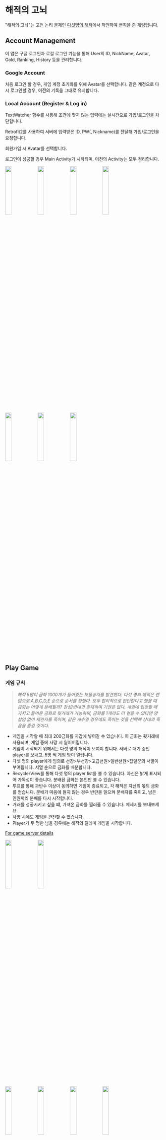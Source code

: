 # 해적의 고뇌

"해적의 고뇌"는 고전 논리 문제인 [다섯명의 해적](https://namu.wiki/w/%EB%8B%A4%EC%84%AF%20%EB%AA%85%EC%9D%98%20%ED%95%B4%EC%A0%81)에서 착안하여 변칙을 준 게임입니다.


## Account Management

이 앱은 구글 로그인과 로컬 로그인 기능을 통해 User의 ID, NickName, Avatar, Gold, Ranking, History 등을 관리합니다.


### Google Account

처음 로그인 할 경우, 게임 계정 초기화를 위해 Avatar를 선택합니다. 같은 계정으로 다시 로그인할 경우, 이전의 기록을 그대로 유지합니다.


### Local Account (Register & Log in)

TextWatcher 함수를 사용해 조건에 맞지 않는 입력에는 실시간으로 가입/로그인을 차단합니다.

Retrofit2를 사용하여 서버에 입력받은 ID, PW(, Nickname)를 전달해  가입/로그인을 요청합니다.

회원가입 시 Avatar를 선택합니다.

로그인이 성공할 경우 Main Activity가 시작되며, 이전의 Activity는 모두 정리합니다.


<img width="20%" src ="https://user-images.githubusercontent.com/56427889/178464663-4553a446-5681-48bf-be06-9dcb18fb5fc6.png"/> <img width="20%" src ="https://user-images.githubusercontent.com/56427889/178464760-302e9701-4923-4f7f-b4a9-dde88e769b8a.png"/> <img width="20%" src ="https://user-images.githubusercontent.com/56427889/178467118-1ebe52b8-9213-405b-ab77-93f461ac9ea4.png"/> <img width="20%" src ="https://user-images.githubusercontent.com/56427889/178467302-a8681f90-a1bd-496d-b583-a95de90d79a3.png"/> 

<img width="20%" src ="https://user-images.githubusercontent.com/56427889/178467679-0b24ea00-a4a5-402e-b1ce-ae8d85640a5d.png"/> <img width="20%" src ="https://user-images.githubusercontent.com/56427889/178467697-f7d3ca9b-077e-4972-bac2-f7509d2f2144.png"/> <img width="20%" src ="https://user-images.githubusercontent.com/56427889/178479929-0663533f-27c8-4b51-b01f-af0724eea82b.png"/>

## Play Game


### 게임 규칙

>*해적 5명이 금화 1000개가 들어있는 보물상자를 발견했다. 다섯 명의 해적은 랜덤으로 A,B,C,D,E 순으로 순서를 정했다. 모두 합리적으로 판단한다고 했을 때 금화는 어떻게 분배될까? 찬성/반대만 존재하며 기권은 없다. 게임에 입장할 때 가지고 들어온 금화로 뒷거래가 가능하며, 금화를 1개라도 더 얻을 수 있다면 망설임 없이 제안자를 죽이며, 같은 개수일 경우에도 죽이는 것을 선택해 상대의 죽음을 즐길 것이다.*

- 게임을 시작할 때 최대 200금화를 지갑에 넣어갈 수 있습니다. 이 금화는 뒷거래에 사용되며, 게임 중에 사망 시 잃어버립니다.
- 게임이 시작되기 위해서는 다섯 명의 해적이 모여야 합니다. 서버로 대기 중인 player를 보내고, 5명 씩 게임 방이 열립니다.
- 다섯 명의 player에게 임의로 선장>부선장>고급선원>일반선원>잡일꾼의 서열이 부여됩니다. 서열 순으로 금화를 배분합니다. 
- RecyclerView를 통해 다섯 명의 player list를 볼 수 있습니다. 자신은 밝게 표시되어 가독성이 좋습니다. 분배된 금화는 본인만 볼 수 있습니다.
- 투표를 통해 과반수 이상이 동의하면 게임이 종료되고, 각 해적은 자신의 몫의 금화를 얻습니다. 분배가 마음에 들지 않는 경우 반란을 일으켜 분배자를 죽이고, 남은 인원끼리 분배를 다시 시작합니다. 
- 거래를 성공시키고 싶을 떄, 가져온 금화를 찔러줄 수 있습니다. 메세지를 보내보세요.
- 사망 시에도 게임을 관전할 수 있습니다.
- Player가 두 명만 남을 경우에는 해적의 딜레마 게임을 시작합니다.

[For game server details](https://github.com/dewpe000/fivePiratesGameServer)

<img width="20%" src ="https://user-images.githubusercontent.com/56427889/178468637-07a178f2-c210-4db4-813a-030bec0f1f25.png"/> <img width="20%" src ="https://user-images.githubusercontent.com/56427889/178468755-18227385-ed7e-41e5-8e40-b86020ed71a3.png"/> 

<img width="20%" src ="https://user-images.githubusercontent.com/56427889/178479105-cb006585-3059-4ba7-9345-4522a99d3899.png"/> <img width="20%" src ="https://user-images.githubusercontent.com/56427889/178479192-59321a51-9fbd-41d2-a753-635499538e62.png"/> <img width="20%" src ="https://user-images.githubusercontent.com/56427889/178479520-91e28949-13f4-4bdf-997a-c88dc38a21e4.png"/> <img width="20%" src ="https://user-images.githubusercontent.com/56427889/178480115-5db9b13c-2b3d-4cdb-8f97-800ef4c61418.png"/>

<img width="20%" src =""/><img width="20%" src =""/><img width="20%" src =""/>


## Extra Features

### History

그동안의 게임 전적을 볼 수 있습니다. RecyclerView를 통해 구현되었으며, 서버에서 데이터를 받아옵니다.

### Ranking

금화 개수를 기준으로 하여 Player의 랭킹을 볼 수 있습니다. RecyclerView를 통해 구현되었으며, 서버에서 데이터를 받아옵니다.

<img width="20%" src ="https://user-images.githubusercontent.com/56427889/178463162-58cc143c-7c06-441a-a0c4-8fabccca24f3.png"/> <img width = 20% src="https://user-images.githubusercontent.com/56427889/178463173-142ce72d-843d-46cb-8757-f99aea869fdd.png"/>

## Development Setting

- OS: Android (minSdk: 21, targetSdk: 32)
- Language: Java
- IDE: Android Studio
- Target Device: Pixel2

### Author

[한양대학교 컴퓨터소프트웨어학부 한관희](https://github.com/dewpe000)

[KAIST 전산학부 김주연](https://github.com/editadiary)

2022.07.06.-2022.07.12.

